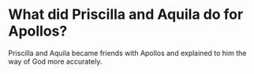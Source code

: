# What did Priscilla and Aquila do for Apollos?

Priscilla and Aquila became friends with Apollos and explained to him the way of God more accurately.
